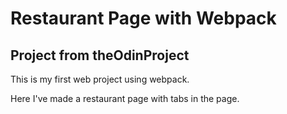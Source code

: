 # Restaurant Page with Webpack

## Project from theOdinProject

This is my first web project using webpack.

Here I've made a restaurant page with tabs in the page.